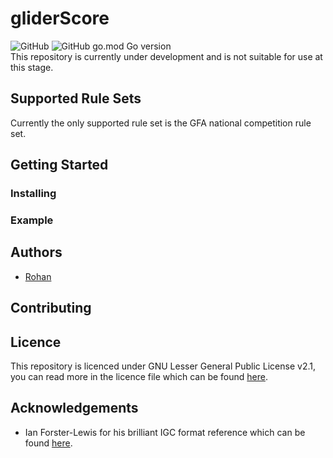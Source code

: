 # gliderScore
![GitHub](https://img.shields.io/github/license/roh6608/gliderScore) 
![GitHub go.mod Go version](https://img.shields.io/github/go-mod/go-version/roh6608/gliderScore)  
This repository is currently under development and is not suitable for use at this stage.  

## Supported Rule Sets
Currently the only supported rule set is the GFA national competition rule set.

## Getting Started

### Installing

### Example

## Authors
- [Rohan](https://github.com/roh6608)

## Contributing

## Licence
This repository is licenced under GNU Lesser General Public License v2.1, you can read more in the licence file which can be found [here](https://github.com/roh6608/gliderScore/blob/main/LICENSE).

## Acknowledgements
- Ian Forster-Lewis for his brilliant IGC format reference which can be found [here](https://xp-soaring.github.io/igc_file_format/igc_format_2008.html#link_3.2).
